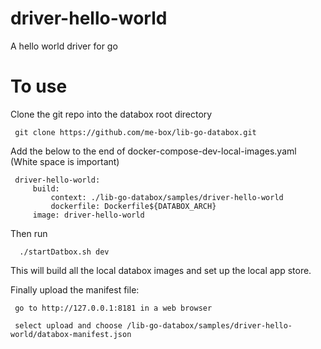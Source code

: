 # driver-hello-world

A hello world driver for go


# To use 

Clone the git repo into the databox root directory 

     git clone https://github.com/me-box/lib-go-databox.git

Add the below to the end of docker-compose-dev-local-images.yaml (White space is important)

     driver-hello-world:
         build:
             context: ./lib-go-databox/samples/driver-hello-world
             dockerfile: Dockerfile${DATABOX_ARCH}
         image: driver-hello-world
         
 Then run 
 
      ./startDatbox.sh dev 
      
This will build all the local databox images and set up the local app store. 
 
Finally upload the manifest file:
 
     go to http://127.0.0.1:8181 in a web browser
     
     select upload and choose /lib-go-databox/samples/driver-hello-world/databox-manifest.json
     
     
 
   

